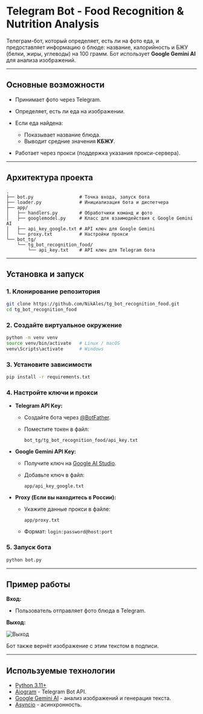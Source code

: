 # Telegram Bot - Food Recognition & Nutrition Analysis

Телеграм-бот, который определяет, есть ли на фото еда, и предоставляет информацию о блюде: название, калорийность и БЖУ (белки, жиры, углеводы) на 100 грамм.
Бот использует **Google Gemini AI** для анализа изображений.

---

## Основные возможности

* Принимает фото через Telegram.
* Определяет, есть ли еда на изображении.
* Если еда найдена:

  * Показывает название блюда.
  * Выводит средние значения **КБЖУ**.
* Работает через прокси (поддержка указания прокси-сервера).

---

## Архитектура проекта

```
.
├── bot.py                 # Точка входа, запуск бота
├── loader.py              # Инициализация бота и диспетчера
├── app/
│   ├── handlers.py        # Обработчики команд и фото
│   ├── googlemodel.py     # Класс для взаимодействия с Google Gemini AI
│   ├── api_key_google.txt # API ключ для Google Gemini
│   └── proxy.txt          # Настройки прокси
└── bot_tg/
    └── tg_bot_recognition_food/
        └── api_key.txt    # API ключ для Telegram бота
```

---

## Установка и запуск

### 1. Клонирование репозитория

```bash
git clone https://github.com/NikAles/tg_bot_recognition_food.git
cd tg_bot_recognition_food
```

### 2. Создайте виртуальное окружение

```bash
python -m venv venv
source venv/bin/activate   # Linux / macOS
venv\Scripts\activate      # Windows
```

### 3. Установите зависимости

```bash
pip install -r requirements.txt
```

### 4. Настройте ключи и прокси

* **Telegram API Key:**

  * Создайте бота через [@BotFather](https://t.me/BotFather).
  * Поместите токен в файл:

    ```
    bot_tg/tg_bot_recognition_food/api_key.txt
    ```

* **Google Gemini API Key:**

  * Получите ключ на [Google AI Studio](https://aistudio.google.com/).
  * Добавьте ключ в файл:

    ```
    app/api_key_google.txt
    ```

* **Proxy (Если вы находитесь в России):**

  * Укажите данные прокси в файле:

    ```
    app/proxy.txt
    ```
  * Формат: `login:password@host:port`

### 5. Запуск бота

```bash
python bot.py
```

---

## Пример работы

**Вход:**

* Пользователь отправляет фото блюда в Telegram.

**Выход:**

![Выход](bot_tg\tg_bot_recognition_food\answer.PNG)

Бот также вернёт изображение с этим текстом в подписи.

---

## Используемые технологии

* [Python 3.11+](https://www.python.org/)
* [Aiogram](https://docs.aiogram.dev/) - Telegram Bot API.
* [Google Gemini AI](https://ai.google.dev/) - анализ изображений и генерация текста.
* [Asyncio](https://docs.python.org/3/library/asyncio.html) - асинхронность.
